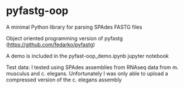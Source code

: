 # pyfastg-oop
A minimal Python library for parsing SPAdes FASTG files

Object oriented  programming version of pyfastg (https://github.com/fedarko/pyfastg)

A demo is included in the pyfast-oop_demo.ipynb jupyter notebook

Test data: I tested using SPAdes assemblies from RNAseq data from m. musculus and c. elegans.
           Unfortunately I was only able to upload a compressed version of the c. elegans assembly
